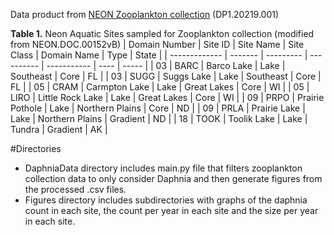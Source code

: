 Data product from [NEON Zooplankton collection](https://data.neonscience.org/data-products/DP1.20219.001) (DP1.20219.001)


**Table 1.** Neon Aquatic Sites sampled for Zooplankton collection (modified from NEON.DOC.00152vB)
| Domain Number	| Site ID |	Site Name	| Site Class | Domain Name | Type	| State |
| ------------- | ------- | --------- | ---------- | ----------- | ---- | ----- |
| 03 | BARC	| Barco Lake | Lake | Southeast | Core |	FL |
| 03 | SUGG	| Suggs Lake | Lake |	Southeast |	Core | FL |
| 05 | CRAM	| Carmpton Lake	| Lake | Great Lakes | Core	| WI |
| 05 | LIRO | Little Rock Lake | Lake | Great Lakes | Core | WI |
| 09 | PRPO | Prairie Pothole | Lake | Northern Plains | Core | ND |
| 09 | PRLA | Prairie Lake | Lake | Northern Plains | Gradient | ND |
| 18 | TOOK | Toolik Lake | Lake | Tundra | Gradient | AK |

#Directories
- DaphniaData directory includes main.py file that filters zooplankton collection data to only consider Daphnia and then generate figures from the processed .csv files.
- Figures directory includes subdirectories with graphs of the daphnia count in each site, the count per year in each site and the size per year in each site.
